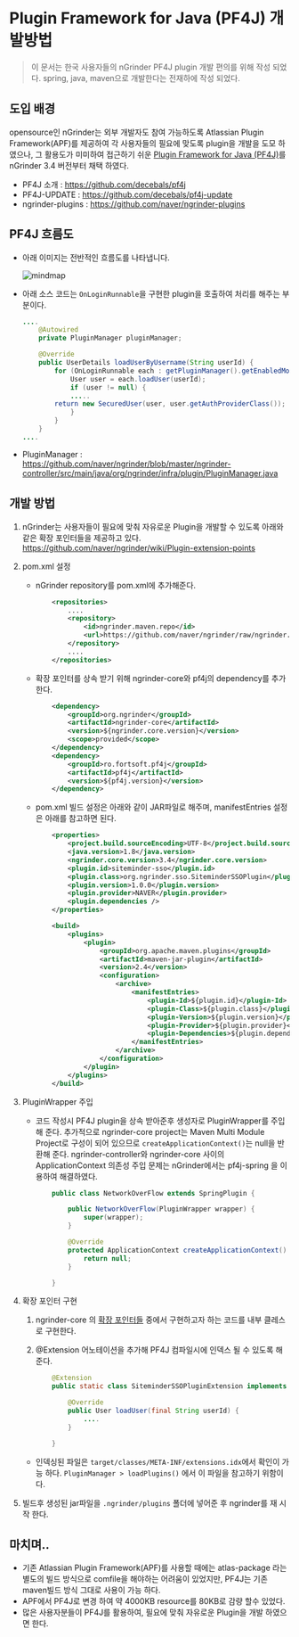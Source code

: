 # Plugin Framework for Java (PF4J) 개발방법

>이 문서는 한국 사용자들의 nGrinder PF4J plugin 개발 편의를 위해 작성 되었다.
>spring, java, maven으로 개발한다는 전재하에 작성 되었다.

## 도입 배경
opensource인 nGrinder는 외부 개발자도 참여 가능하도록 Atlassian Plugin Framework(APF)를 제공하여 각 사용자들의 필요에 맞도록 plugin을 개발을 도모 하였으나,
그 활용도가 미미하여 접근하기 쉬운 [Plugin Framework for Java (PF4J)](https://github.com/pf4j/pf4j)를 nGrinder 3.4 버전부터 채택 하였다.

* PF4J 소개 : https://github.com/decebals/pf4j
* PF4J-UPDATE : https://github.com/decebals/pf4j-update
* ngrinder-plugins : https://github.com/naver/ngrinder-plugins

## PF4J 흐름도
* 아래 이미지는 전반적인 흐름도를 나타냅니다.

    ![mindmap](https://raw.githubusercontent.com/wiki/naver/ngrinder/assets/pf4j-roadmap.png)

* 아래 소스 코드는 ```OnLoginRunnable```을 구현한 plugin을 호출하여 처리를 해주는 부분이다.
    ```java
    ....
        @Autowired
        private PluginManager pluginManager;

        @Override
        public UserDetails loadUserByUsername(String userId) {
            for (OnLoginRunnable each : getPluginManager().getEnabledModulesByClass(OnLoginRunnable.class, defaultPlugin)) {
                User user = each.loadUser(userId);
                if (user != null) {
                .....
            return new SecuredUser(user, user.getAuthProviderClass());
                }
            }
        }
    ....
    ```

* PluginManager :  https://github.com/naver/ngrinder/blob/master/ngrinder-controller/src/main/java/org/ngrinder/infra/plugin/PluginManager.java


## 개발 방법
1. nGrinder는 사용자들이 필요에 맞춰 자유로운 Plugin을 개발할 수 있도록 아래와 같은 확장 포인터들을 제공하고 있다.
 https://github.com/naver/ngrinder/wiki/Plugin-extension-points

2. pom.xml 설정
    * nGrinder repository를 pom.xml에 추가해준다.
        ```xml
            <repositories>
                ....
                <repository>
                    <id>ngrinder.maven.repo</id>
                    <url>https://github.com/naver/ngrinder/raw/ngrinder.maven.repo/releases</url>
                </repository>
                ....
            </repositories>
        ```

    * 확장 포인터를 상속 받기 위해 ngrinder-core와 pf4j의 dependency를 추가한다.
        ```xml
            <dependency>
                <groupId>org.ngrinder</groupId>
                <artifactId>ngrinder-core</artifactId>
                <version>${ngrinder.core.version}</version>
                <scope>provided</scope>
            </dependency>
            <dependency>
                <groupId>ro.fortsoft.pf4j</groupId>
                <artifactId>pf4j</artifactId>
                <version>${pf4j.version}</version>
            </dependency>
        ```

    * pom.xml 빌드 설정은 아래와 같이 JAR파일로 해주며, manifestEntries 설정은 아래를 참고하면 된다.
        ```xml
            <properties>
                <project.build.sourceEncoding>UTF-8</project.build.sourceEncoding>
                <java.version>1.8</java.version>
                <ngrinder.core.version>3.4</ngrinder.core.version>
                <plugin.id>siteminder-sso</plugin.id>
                <plugin.class>org.ngrinder.sso.SiteminderSSOPlugin</plugin.class>
                <plugin.version>1.0.0</plugin.version>
                <plugin.provider>NAVER</plugin.provider>
                <plugin.dependencies />
            </properties>

            <build>
                <plugins>
                    <plugin>
                        <groupId>org.apache.maven.plugins</groupId>
                        <artifactId>maven-jar-plugin</artifactId>
                        <version>2.4</version>
                        <configuration>
                            <archive>
                                <manifestEntries>
                                    <plugin-Id>${plugin.id}</plugin-Id>
                                    <plugin-Class>${plugin.class}</plugin-Class>
                                    <plugin-Version>${plugin.version}</plugin-Version>
                                    <plugin-Provider>${plugin.provider}</plugin-Provider>
                                    <plugin-Dependencies>${plugin.dependencies}</plugin-Dependencies>
                                </manifestEntries>
                            </archive>
                        </configuration>
                    </plugin>
                </plugins>
            </build>
        ```

3. PluginWrapper 주입
    * 코드 작성시 PF4J plugin을 상속 받아준후 생성자로 PluginWrapper를 주입해 준다. 추가적으로 ngrinder-core project는 Maven Multi Module Project로 구성이 되어 있으므로 `createApplicationContext()`는 null을 반환해 준다. 
    ngrinder-controller와  ngrinder-core 사이의 ApplicationContext 의존성 주입 문제는 nGrinder에서는 pf4j-spring 을 이용하여 해결하였다.

        ```java
            public class NetworkOverFlow extends SpringPlugin {

                public NetworkOverFlow(PluginWrapper wrapper) {
                    super(wrapper);
                }

                @Override
                protected ApplicationContext createApplicationContext() {
                    return null;
                }

            }
        ```

4. 확장 포인터 구현
    1) ngrinder-core 의 [확장 포인터들](https://github.com/naver/ngrinder/wiki/plugin-extension-points) 중에서 구현하고자 하는 코드를 내부 클레스로 구현한다.
    2) @Extension 어노테이션을 추가해 PF4J 컴파일시에 인덱스 될 수 있도록 해준다. 

        ```java
            @Extension
            public static class SiteminderSSOPluginExtension implements OnLoginRunnable {

                @Override
                public User loadUser(final String userId) {
                    ....
                }

            }
        ```

    * 인덱싱된 파일은 ```target/classes/META-INF/extensions.idx```에서 확인이 가능 하다. ```PluginManager > loadPlugins()``` 에서 이 파일을 참고하기 위함이다.

5. 빌드후 생성된 jar파일을 ```.ngrinder/plugins``` 폴더에 넣어준 후 ngrinder를 재 시작 한다.

## 마치며..
  - 기존 Atlassian Plugin Framework(APF)를 사용할 때에는 atlas-package 라는 별도의 빌드 방식으로 comfile을 해야하는 어려움이 있었지만, PF4J는 기존 maven빌드 방식 그대로 사용이 가능 하다.
  - APF에서 PF4J로 변경 하여 약 4000KB resource를 80KB로 감량 할수 있었다.
  - 많은 사용자분들이 PF4J를 활용하여, 필요에 맞춰 자유로운 Plugin을 개발 하였으면 한다.
